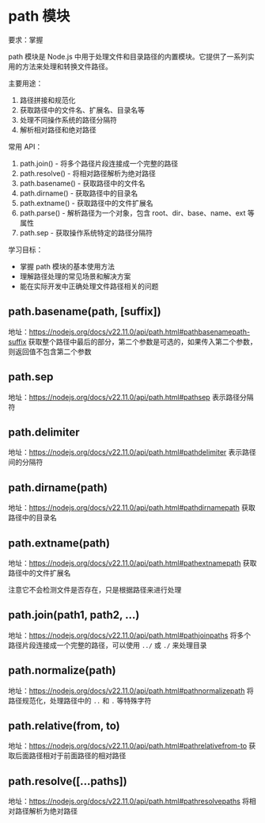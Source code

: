 # path 模块

要求：掌握

path 模块是 Node.js 中用于处理文件和目录路径的内置模块。它提供了一系列实用的方法来处理和转换文件路径。

主要用途：

1. 路径拼接和规范化
2. 获取路径中的文件名、扩展名、目录名等
3. 处理不同操作系统的路径分隔符
4. 解析相对路径和绝对路径

常用 API：

1. path.join() - 将多个路径片段连接成一个完整的路径
2. path.resolve() - 将相对路径解析为绝对路径
3. path.basename() - 获取路径中的文件名
4. path.dirname() - 获取路径中的目录名
5. path.extname() - 获取路径中的文件扩展名
6. path.parse() - 解析路径为一个对象，包含 root、dir、base、name、ext 等属性
7. path.sep - 获取操作系统特定的路径分隔符

学习目标：

- 掌握 path 模块的基本使用方法
- 理解路径处理的常见场景和解决方案
- 能在实际开发中正确处理文件路径相关的问题

## path.basename(path, [suffix])

地址：https://nodejs.org/docs/v22.11.0/api/path.html#pathbasenamepath-suffix
获取整个路径中最后的部分，第二个参数是可选的，如果传入第二个参数，则返回值不包含第二个参数

## path.sep

地址：https://nodejs.org/docs/v22.11.0/api/path.html#pathsep
表示路径分隔符

## path.delimiter

地址：https://nodejs.org/docs/v22.11.0/api/path.html#pathdelimiter
表示路径间的分隔符

## path.dirname(path)

地址：https://nodejs.org/docs/v22.11.0/api/path.html#pathdirnamepath
获取路径中的目录名

## path.extname(path)

地址：https://nodejs.org/docs/v22.11.0/api/path.html#pathextnamepath
获取路径中的文件扩展名

注意它不会检测文件是否存在，只是根据路径来进行处理

## path.join(path1, path2, ...)

地址：https://nodejs.org/docs/v22.11.0/api/path.html#pathjoinpaths
将多个路径片段连接成一个完整的路径，可以使用 `../` 或 `./` 来处理目录

## path.normalize(path)

地址：https://nodejs.org/docs/v22.11.0/api/path.html#pathnormalizepath
将路径规范化，处理路径中的 `..` 和 `.` 等特殊字符

## path.relative(from, to)

地址：https://nodejs.org/docs/v22.11.0/api/path.html#pathrelativefrom-to
获取后面路径相对于前面路径的相对路径

## path.resolve([...paths])

地址：https://nodejs.org/docs/v22.11.0/api/path.html#pathresolvepaths
将相对路径解析为绝对路径
